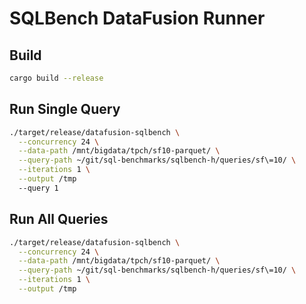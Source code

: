 # SQLBench DataFusion Runner

## Build

```bash
cargo build --release
```

## Run Single Query

```bash
./target/release/datafusion-sqlbench \
  --concurrency 24 \
  --data-path /mnt/bigdata/tpch/sf10-parquet/ \
  --query-path ~/git/sql-benchmarks/sqlbench-h/queries/sf\=10/ \
  --iterations 1 \
  --output /tmp
  --query 1
```

## Run All Queries

```bash
./target/release/datafusion-sqlbench \
  --concurrency 24 \
  --data-path /mnt/bigdata/tpch/sf10-parquet/ \
  --query-path ~/git/sql-benchmarks/sqlbench-h/queries/sf\=10/ \
  --iterations 1 \
  --output /tmp
```